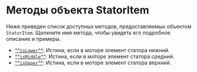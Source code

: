 # Методы объекта StatorItem
Ниже приведен список доступных методов, предоставляемых объектом `StatorItem`. Щелкните имя метода, чтобы увидеть его подробное описание и примеры.

- [^^`isLower`^^](./isLower.md): Истина, если в моторе элемент статора нижний.
- [^^`isMiddle`^^](./isMiddle.md):  Истина, если в моторе элемент статора средний.
- [^^`isUpper`^^](./isUpper.md):  Истина, если в моторе элемент статора верхний.
